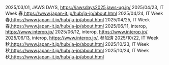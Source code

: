 2025/03/01, JAWS DAYS, https://jawsdays2025.jaws-ug.jp/
2025/04/23, IT Week 春,https://www.japan-it.jp/hub/ja-jp/about.html
2025/04/24, IT Week 春,https://www.japan-it.jp/hub/ja-jp/about.html
2025/04/25, IT Week 春,https://www.japan-it.jp/hub/ja-jp/about.html
2025/06/11, interop, https://www.interop.jp/
2025/06/12, interop, https://www.interop.jp/
2025/06/13, interop, https://www.interop.jp/, 参加済
2025/10/22, IT Week 秋,https://www.japan-it.jp/hub/ja-jp/about.html
2025/10/23, IT Week 秋,https://www.japan-it.jp/hub/ja-jp/about.html
2025/10/24, IT Week 秋,https://www.japan-it.jp/hub/ja-jp/about.html
